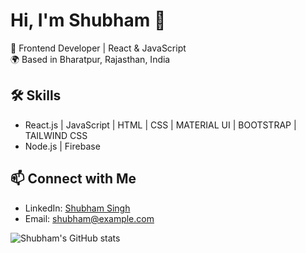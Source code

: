 # Hi, I'm Shubham 👋

🚀 Frontend Developer | React & JavaScript  
🌍 Based in Bharatpur, Rajasthan, India  

## 🛠 Skills
- React.js | JavaScript | HTML | CSS | MATERIAL UI | BOOTSTRAP | TAILWIND CSS 
- Node.js | Firebase  

## 📫 Connect with Me
- LinkedIn: [Shubham Singh](https://www.linkedin.com/in/shubham-singh-5b9521330)  
- Email: shubham@example.com  

![Shubham's GitHub stats](https://github-readme-stats.vercel.app/api?username=0shubhamit&show_icons=true&theme=radical)
